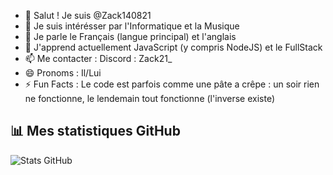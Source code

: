 - 👋 Salut ! Je suis @Zack140821
- 👀 Je suis intérésser par l'Informatique et la Musique
- 🫠 Je parle le Français (langue principal) et l'anglais
- 🌱 J'apprend actuellement JavaScript (y compris NodeJS) et le FullStack
- 📫 Me contacter : Discord : Zack21_
- 😄 Pronoms : Il/Lui
- ⚡ Fun Facts : Le code est parfois comme une  pâte a crêpe : un soir rien ne fonctionne, le lendemain tout fonctionne (l'inverse existe)

## 📊 Mes statistiques GitHub
![Stats GitHub](https://github-readme-stats.vercel.app/api?username=Zack140821&show_icons=true&theme=radical)

<!---
Bienvenue sur mon Profil
Welcome to my Profile
--->
